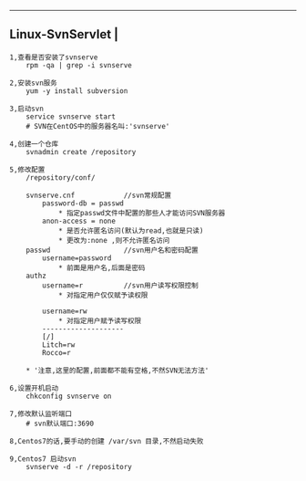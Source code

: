 ------------------------
Linux-SvnServlet		|
------------------------
	1,查看是否安装了svnserve
		rpm -qa | grep -i svnserve

	2,安装svn服务
		yum -y install subversion

	3,启动svn
		service svnserve start
		# SVN在CentOS中的服务器名叫:'svnserve'

	4,创建一个仓库
		svnadmin create /repository
	
	5,修改配置
		/repository/conf/
	
		svnserve.cnf			//svn常规配置
			password-db = passwd	
				* 指定passwd文件中配置的那些人才能访问SVN服务器
			anon-access = none
				* 是否允许匿名访问(默认为read,也就是只读)
				* 更改为:none ,则不允许匿名访问
		passwd					//svn用户名和密码配置
			username=password
				* 前面是用户名,后面是密码
		authz
			username=r			//svn用户读写权限控制
				* 对指定用户仅仅赋予读权限

			username=rw
				* 对指定用户赋予读写权限
			--------------------
			[/]
			Litch=rw
			Rocco=r
		
		* '注意,这里的配置,前面都不能有空格,不然SVN无法方法'
		
	6,设置开机启动
		chkconfig svnserve on
	
	7,修改默认监听端口
		# svn默认端口:3690
	
	8,Centos7的话,要手动的创建 /var/svn 目录,不然启动失败

	9,Centos7 启动svn 
		svnserve -d -r /repository
	


